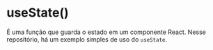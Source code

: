 # useState()

É uma função que guarda o estado em um componente React.
Nesse repositório, há um exemplo simples de uso do `useState`.